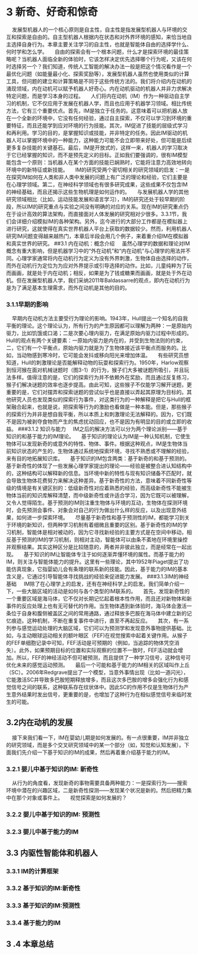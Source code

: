 # 3 新奇、好奇和惊奇

&nbsp;&nbsp;&nbsp;&nbsp;发展型机器人的一个核心原则是自主性，自主性是指发展型机器人与环境的交互和探索是自由的。自主型机器人根据内在状态和对外界环境的感知，来恰当地自主选择自身行为。本章主要关注学习的自主性，也就是智能体自由的选择学什么、何时学和怎么学。
&nbsp;&nbsp;&nbsp;&nbsp;自由的探索会有一个根本问题，什么才是探索环境的最佳策略呢？当机器人面临全新的体验时，它该怎样决定优先选择哪个行为呢，又该在何时选择另一个？我们知道，传统人工智能的解决办法一般是把这个情况看作是一个最优化问题（如能量最小化、探索奖励等），发展型机器人虽然也使用类似的计算工具，但问题的建立和计算策略是不同于这些传统方法的。我们将介绍内在动机的涌现领域，内在动机可以赋予机器人好奇心。内在动机驱动的机器人并非力求解决特定问题，而是学习本身的过程。
&nbsp;&nbsp;&nbsp;&nbsp;人们将内在动机（IM）作为一种驱动自主学习的机制，它不仅应用于发展在机器人学，而且也应用于机器学习领域。相比传统方法，它有三个重要优点。首先，IM是独立于任务的。这意味着可以把机器人放在一个全新的环境中，它没有任何经验，通过自主探索，不仅可以学习到环境的重要特征，而且还能学到应对环境的行为技能。其次，IM促进了技能的层级式学习和再利用。学习的目的，是掌握知识或技能，并非特定的任务。因此IM驱动的机器人可以掌握环境中的一种能力，这种能力可能不会立即带来好处，但可能是后续更多复杂技能的关键基石。最后，IM是开放式的，这样一来，机器人的学习取决于它已经掌握的知识，而不是预先定义的目标。正如我们要强调的，很有IM模型能包含一个原则：当机器人在某个方面的技能已娴熟时，它能将注意力高效地转向环境中的新特征或新技能。
&nbsp;&nbsp;&nbsp;&nbsp;IM的研究受两个密切相关的研究领域的启发：一是在探究IM如何在人类和非人类中发展的问题上有广泛的理论和经验，它们主要是在心理学领域。第二，在神经科学领域也有很多研究成果，这些成果不仅包含IM的神经基础，而且还揭示这些生物机理是如何运作的。
&nbsp;&nbsp;&nbsp;&nbsp;与发展机器人学的其他研究领域相比（比如，运动技能发展和语言学习），IM的研究还处于较早期的阶段，所以IM的研究重点与实验之间没有明确的对应的关系。现在IM的研究重点仍在于设计高效的算法架构，而直接面对人体发展的研究相对少很多。3.3.1节，我们会详细介绍模拟IM的各种架构。另外，迄今进行的大部分工作都是在模拟器上进行研究，这就使得在真实世界机器人平台上获取的数据较少。然而，利用机器人研究IM问题变得越来越热门，本章后半段会用几个例子，来着重介绍IM在模拟器和真实世界的研究。
##3.1 内在动机：概念介绍
&nbsp;&nbsp;&nbsp;&nbsp;虽然心理学的数据和理论对IM概念有重大影响，但是机器学习中的“外在动机”和“内在动机”与心理学的用法并不同。心理学家通常将内在动机行为定义为没有外界刺激，生物体自由选择的动作，而外在动机行为定位为为应对外界提示或引导选择的动作。比如，儿童纯粹为了玩而画画，就是处于内在动机；相反，如果是为了钱或糖果而画画，就是处于外在动机。但在发展型机器人学，我们采纳2011年Baldassarre的观点，即内在动机行为是为了满足基本生理需求，而外在动机是其他的目的。
### 3.1.1早期的影响
&nbsp;&nbsp;&nbsp;&nbsp;早期内在动机方法主要受行为理论的影响。1943年，Hull提出一个知名的自我平衡的理论。这个理论认为，所有行为的产生原因都可以理解为两种：一是原始内驱力，比如饥饿或口渴；二是次要心理内驱力，在满足原始内驱力过程中形成的。Hull的观点有两个关键要素：一原始内驱力是内在的，并受到生物法则的约束，二，它们有一个平衡点，原始内驱力就是为了生物体接近该平衡点而服务的。比如，当动物感到寒冷时，它可能会发抖或移向阳光来增加体温。
&nbsp;&nbsp;&nbsp;&nbsp;有些研究员想知道，Hull的刺激理论是否能解释动物的玩耍和探索行为。1950年，Harlow观察到恒河猴在面对机械谜题时（图3-1）的行为，猴子们大多被谜题所吸引，并且玩法多样。值得注意的是，它们的探索行为并不依赖外在奖励，而且通过反复练习，猴子们解决谜题的效率也逐步提高。由此可知，这些猴子不仅能学习解开谜题，更重要的是，它们对摆弄和探索谜题的尝试似乎也是直接以弄起其原理为目标的。其他研究人员也发现类似的探索行为事件，对这类行为的一种解释是把它与Hull的框架融合起来，也就是说，把探索等行为的激励也看做是一种本能。但是，那些猴子的探索行为并非是想自我平衡，所以本质上和刺激理论无法解释的。因为，它们既不是因为被剥夺食物而产生的焦虑扰动回应，也不是因为有明显的目的或立即的收益。
###3.1.2 知识与能力
&nbsp;&nbsp;&nbsp;&nbsp;IM之后的解决方法可以分为两个理论派别——基于知识的和基于能力的IM理论。
&nbsp;&nbsp;&nbsp;&nbsp;基于知识的理论认为IM是一种认知机制，它使生物体可以发现新奇的或意外的特性、物体、事件。根据这种观点，IM是生物体当前知识状态的产生的，生物体通过系统地探索环境，寻找不熟悉或不理解的经验，来有目的地拓展知识库。
&nbsp;&nbsp;&nbsp;&nbsp;基于知识的IM包含两类：基于新奇的和基于预测的。基于新奇性的体现了一些发展心理学家提出的理论——经验是被整合进认知结构中的，这种结构可以解释新的信息。当环境中新的特性与现有知识储备不匹配时，就会导致生物体花费努力来解决这种差异。基于新奇性的方法，意味着不同新奇性等级的情境是有关键区别的：低级新奇性对应着熟悉的经验，而高级新奇性不能被生物体当前的知识库解释清楚，而中级新奇性或许适合学习，因为它既可以被理解，又令人觉得陌生。基于预测的IM则注重生物体与环境的互动，生物体在探测环境时，会先预测会事件、对象会对自己的行为做出什么样的反应，以及出现意外结果，如何进一步探索环境。
&nbsp;&nbsp;&nbsp;&nbsp;尽量基于新奇性和基于预测性的IM，都能学习到关于环境的新知识，但两种学习机制有着细微且重要的区别。基于新奇性的IM的学习机制，智能体是相对被动的，因为它寻找新经验的主要方式是在空间中移动，相反基于预测的IM的学习机制，则相对主动，智能体可以由条不紊地在环境里操控并观察结果。其实这种区分是比较随意的，两者并非彼此独立，而是经常在一起出现。
&nbsp;&nbsp;&nbsp;&nbsp;基于知识的IM让智能体专注于如何逐渐弄懂环境的属性。而基于能力的IM，则关注与智能体能力的提升。这里有一些理论，其中1952年Piaget提出了功能仿真现象，它指婴幼儿会有条理的联系新的技能。因此，基于能力的IM的基本含义是，它通过引导智能体寻找挑战的经验来促进能力发展。
###3.1.3IM的神经基础
&nbsp;&nbsp;&nbsp;&nbsp;IM除了在心理学上的启发，还有在神经科学上的启发。我们简单介绍一下，一些大脑区域的活动是如何与各个类型的IM联系的。
&nbsp;&nbsp;&nbsp;&nbsp;首先，发现新奇性的一个重要区域是海马体，它不仅对长期记忆起着根本性作用，而且还对新物体和新事件的反应处理上也有无可替代的作用。当生物体遇到新体验时，海马体会激活一条位于自身和腹侧被盖区之间的常用通路，通过释放多巴胺在海马体中建立新的记忆痕迹。这种机制，不断在重复事件中进行，直至不再起反应。
&nbsp;&nbsp;&nbsp;&nbsp;其次，有一系列参与感觉运动处理的大脑区域，它们可以为预测学和发现意外事物提供基础。比如，与主动眼球运动相关的额叶眼区（FEF)在视觉搜索中起着关键作用。从猴子的FEF单细胞记录中可知，FEF活动是可预期的（例如，当追踪的物体凭空消失）。此外，如果预期目标的位置和实际观察的位置不一致时，FEF活动就会增加。所以，FEF的神经活动不但可被预测，而且提供了一种学习信号，这种信号可优化未来的感觉运动预测。
&nbsp;&nbsp;&nbsp;&nbsp;最后一个可能和基于能力的IM相关的区域叫作上丘（SC）。2006年Redgrave提出了一个模型，当意外事情出现（比如一道闪光），它能激活SC并导致多巴胺短期释放增多，而且这次多巴胺的增多会强化行为和感觉信号之间的联系，这种联系存在纹状体中。因此SC的作用不仅是生物体行为产生意外结果时发出信号，更重要的是，也增加了这种行为在相似感觉信号来临时发生的可能。
## 3.2内在动机的发展
&nbsp;&nbsp;&nbsp;&nbsp;接下来我们看一下，IM在婴幼儿期是如何发展的。有一点很重要，IM并非独立的研究领域，而是多个交叉研究领域中的某一个部分（如，知觉和认知发展）。下面我们先介绍一下基于知识的IM的成果，然后再着重介绍基于能力的IM。
###  3.2.1 婴儿中基于知识的IM: 新奇性
&nbsp;&nbsp;&nbsp;&nbsp;从行为的角度看，发现新奇的事物需要具备两种能力：一是探索行为——搜索环境中潜在的兴趣区域，二是新奇性探测——发现某个状况是新的。然后把精力集中在那个对象或事件上。
&nbsp;&nbsp;&nbsp;&nbsp;视觉探索是如何发展的？
###  3.2.2 婴儿中基于知识的IM: 预测性
### 3.2.3 婴儿中基于能力的IM
## 3.3 内驱性智能体和机器人
### 3.3.1 IM的计算框架
### 3.3.2 基于知识的IM:新奇性
### 3.3.3 基于知识的IM:预测性
### 3.3.4 基于能力的IM
## 3 .4 本章总结


